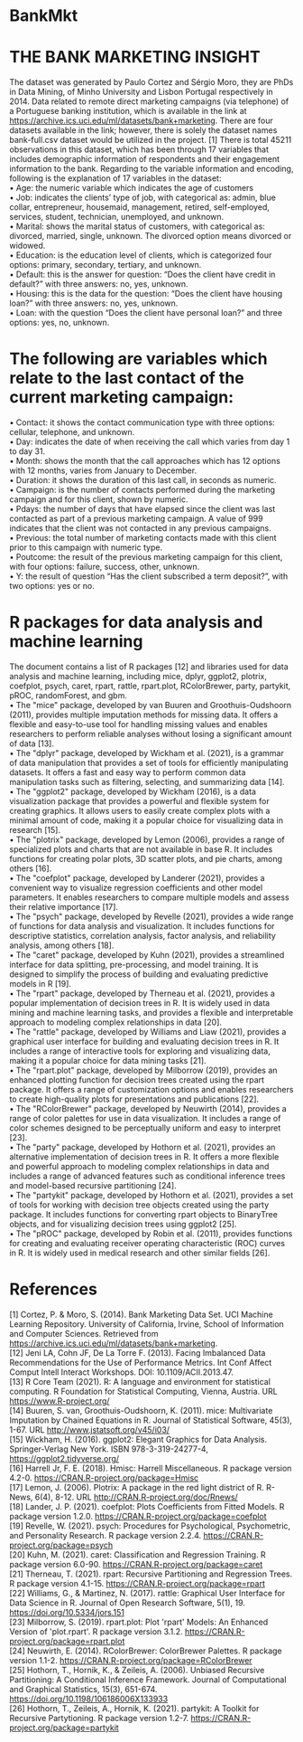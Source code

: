 # BankMkt  
# THE BANK MARKETING INSIGHT  
The dataset was generated by Paulo Cortez and Sérgio Moro, they are PhDs in Data Mining, of Minho University and Lisbon Portugal respectively in 2014. Data related to remote direct marketing campaigns (via telephone) of a Portuguese banking institution, which is available in the link at https://archive.ics.uci.edu/ml/datasets/bank+marketing. There are four datasets available in the link; however, there is solely the dataset names bank-full.csv dataset would be utilized in the project. [1] 
There is total 45211 observations in this dataset, which has been through 17 variables that includes demographic information of respondents and their engagement information to the bank. Regarding to the variable information and encoding, following is the explanation of 17 variables in the dataset:    
•	Age: the numeric variable which indicates the age of customers  
•	Job: indicates the clients’ type of job, with categorical as: admin, blue collar, entrepreneur, housemaid, management, retired, self-employed, services, student, technician, unemployed, and unknown.  
•	Marital: shows the marital status of customers, with categorical as: divorced, married, single, unknown. The divorced option means divorced or widowed.  
•	Education: is the education level of clients, which is categorized four options: primary, secondary, tertiary, and unknown.  
•	Default: this is the answer for question: “Does the client have credit in default?” with three answers: no, yes, unknown.  
•	Housing: this is the data for the question: “Does the client have housing loan?” with three answers: no, yes, unknown.  
•	Loan: with the question “Does the client have personal loan?” and three options: yes, no, unknown.  
# The following are variables which relate to the last contact of the current marketing campaign:  
•	Contact: it shows the contact communication type with three options: cellular, telephone, and unknown.  
•	Day: indicates the date of when receiving the call which varies from day 1 to day 31.  
•	Month: shows the month that the call approaches which has 12 options with 12 months, varies from January to December.  
•	Duration: it shows the duration of this last call, in seconds as numeric.  
•	Campaign: is the number of contacts performed during the marketing campaign and for this client, shown by numeric.  
•	Pdays: the number of days that have elapsed since the client was last contacted as part of a previous marketing campaign. A value of 999 indicates that the client was not contacted in any previous campaigns.  
•	Previous: the total number of marketing contacts made with this client prior to this campaign with numeric type.  
•	Poutcome: the result of the previous marketing campaign for this client, with four options: failure, success, other, unknown.  
•	Y: the result of question “Has the client subscribed a term deposit?”, with two options: yes or no.  

# R packages for data analysis and machine learning  
The document contains a list of R packages [12] and libraries used for data analysis and machine learning, including mice, dplyr, ggplot2, plotrix, coefplot, psych, caret, rpart, rattle, rpart.plot, RColorBrewer, party, partykit, pROC, randomForest, and gbm.  
•	The "mice" package, developed by van Buuren and Groothuis-Oudshoorn (2011), provides multiple imputation methods for missing data. It offers a flexible and easy-to-use tool for handling missing values and enables researchers to perform reliable analyses without losing a significant amount of data [13].  
•	The "dplyr" package, developed by Wickham et al. (2021), is a grammar of data manipulation that provides a set of tools for efficiently manipulating datasets. It offers a fast and easy way to perform common data manipulation tasks such as filtering, selecting, and summarizing data [14].  
•	The "ggplot2" package, developed by Wickham (2016), is a data visualization package that provides a powerful and flexible system for creating graphics. It allows users to easily create complex plots with a minimal amount of code, making it a popular choice for visualizing data in research [15].  
•	The "plotrix" package, developed by Lemon (2006), provides a range of specialized plots and charts that are not available in base R. It includes functions for creating polar plots, 3D scatter plots, and pie charts, among others [16].  
•	The "coefplot" package, developed by Landerer (2021), provides a convenient way to visualize regression coefficients and other model parameters. It enables researchers to compare multiple models and assess their relative importance [17].  
•	The "psych" package, developed by Revelle (2021), provides a wide range of functions for data analysis and visualization. It includes functions for descriptive statistics, correlation analysis, factor analysis, and reliability analysis, among others [18].  
•	The "caret" package, developed by Kuhn (2021), provides a streamlined interface for data splitting, pre-processing, and model training. It is designed to simplify the process of building and evaluating predictive models in R [19].  
•	The "rpart" package, developed by Therneau et al. (2021), provides a popular implementation of decision trees in R. It is widely used in data mining and machine learning tasks, and provides a flexible and interpretable approach to modeling complex relationships in data [20].  
•	The "rattle" package, developed by Williams and Liaw (2021), provides a graphical user interface for building and evaluating decision trees in R. It includes a range of interactive tools for exploring and visualizing data, making it a popular choice for data mining tasks [21].  
•	The "rpart.plot" package, developed by Milborrow (2019), provides an enhanced plotting function for decision trees created using the rpart package. It offers a range of customization options and enables researchers to create high-quality plots for presentations and publications [22].  
•	The "RColorBrewer" package, developed by Neuwirth (2014), provides a range of color palettes for use in data visualization. It includes a range of color schemes designed to be perceptually uniform and easy to interpret [23].  
•	The "party" package, developed by Hothorn et al. (2021), provides an alternative implementation of decision trees in R. It offers a more flexible and powerful approach to modeling complex relationships in data and includes a range of advanced features such as conditional inference trees and model-based recursive partitioning [24].  
•	The "partykit" package, developed by Hothorn et al. (2021), provides a set of tools for working with decision tree objects created using the party package. It includes functions for converting rpart objects to BinaryTree objects, and for visualizing decision trees using ggplot2 [25].  
•	The "pROC" package, developed by Robin et al. (2011), provides functions for creating and evaluating receiver operating characteristic (ROC) curves in R. It is widely used in medical research and other similar fields [26].  

# References  
[1] Cortez, P. & Moro, S. (2014). Bank Marketing Data Set. UCI Machine Learning Repository. University of California, Irvine, School of Information and Computer Sciences. Retrieved from https://archive.ics.uci.edu/ml/datasets/bank+marketing.    
[12] Jeni LA, Cohn JF, De La Torre F. (2013). Facing Imbalanced Data Recommendations for the Use of Performance Metrics. Int Conf Affect Comput Intell Interact Workshops. DOI: 10.1109/ACII.2013.47.  
[13] R Core Team (2021). R: A language and environment for statistical computing. R Foundation for Statistical Computing, Vienna, Austria. URL https://www.R-project.org/   
[14] Buuren, S. van, Groothuis-Oudshoorn, K. (2011). mice: Multivariate Imputation by Chained Equations in R. Journal of Statistical Software, 45(3), 1-67. URL http://www.jstatsoft.org/v45/i03/  
[15] Wickham, H. (2016). ggplot2: Elegant Graphics for Data Analysis. Springer-Verlag New York. ISBN 978-3-319-24277-4, https://ggplot2.tidyverse.org/  
[16] Harrell Jr, F. E. (2018). Hmisc: Harrell Miscellaneous. R package version 4.2-0. https://CRAN.R-project.org/package=Hmisc    
[17] Lemon, J. (2006). Plotrix: A package in the red light district of R. R-News, 6(4), 8-12. URL http://CRAN.R-project.org/doc/Rnews/    
[18] Lander, J. P. (2021). coefplot: Plots Coefficients from Fitted Models. R package version 1.2.0. https://CRAN.R-project.org/package=coefplot    
[19] Revelle, W. (2021). psych: Procedures for Psychological, Psychometric, and Personality Research. R package version 2.2.4. https://CRAN.R-project.org/package=psych  
[20] Kuhn, M. (2021). caret: Classification and Regression Training. R package version 6.0-90. https://CRAN.R-project.org/package=caret  
[21] Therneau, T. (2021). rpart: Recursive Partitioning and Regression Trees. R package version 4.1-15. https://CRAN.R-project.org/package=rpart  
[22] Williams, G., & Martinez, N. (2017). rattle: Graphical User Interface for Data Science in R. Journal of Open Research Software, 5(1), 19. https://doi.org/10.5334/jors.151  
[23] Milborrow, S. (2019). rpart.plot: Plot 'rpart' Models: An Enhanced Version of 'plot.rpart'. R package version 3.1.2. https://CRAN.R-project.org/package=rpart.plot  
[24] Neuwirth, E. (2014). RColorBrewer: ColorBrewer Palettes. R package version 1.1-2. https://CRAN.R-project.org/package=RColorBrewer  
[25] Hothorn, T., Hornik, K., & Zeileis, A. (2006). Unbiased Recursive Partitioning: A Conditional Inference Framework. Journal of Computational and Graphical Statistics, 15(3), 651-674. https://doi.org/10.1198/106186006X133933  
[26] Hothorn, T., Zeileis, A., Hornik, K. (2021). partykit: A Toolkit for Recursive Partytioning. R package version 1.2-7. https://CRAN.R-project.org/package=partykit  
